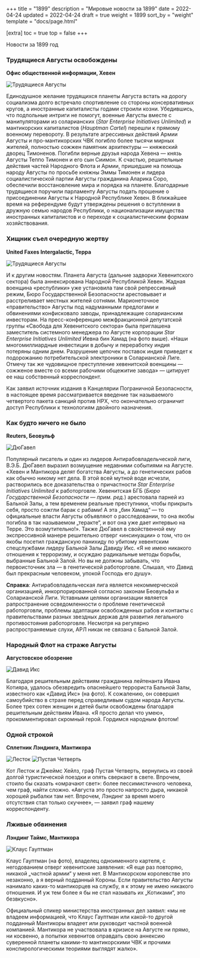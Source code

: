 +++
title = "1899"
description = "Мировые новости за 1899"
date = 2022-04-24
updated = 2022-04-24
draft = true
weight = 1899
sort_by = "weight"
template = "docs/page.html"

[extra]
toc = true
top = false
+++

Новости за 1899 год 

### Трудящиеся Августы освобождены
**Офис общественной информации, Хевен**

![Трудящиеся Августы](../augusta.jpg)

Единодушное желание трудящихся планеты Августа встать на дорогу социализма долго встречало спортивление со стороны консервативных кругов, а иностранные капиталисты годами строили козни. Убедившись, что подпольные интриги не помогут, военные Августы вместе с манипуляторами из соларианских (_Star Enterprise Initiatives Unlimited_) и мантикорских капиталистов (_Hauptman Cartel_) перешли к прямому военному перевороту. В результате агрессивных действий Армии Августы и про-мантикорских ЧВК погибло более тысячи мирных жителей, полностью сожжен памятник архитектуры — княжеский дворец Тимоненов. Погибли верные друзья народа Хевена — князь Августы Теппо Тимонен и его сын Сиимон. К счастью, решительные действия частей Народного Флота и Армии, пришедшие на помощь народу Августы по просьбе княжны Эммы Тимонен и лидера социалистической партии Августы гражданина Аларика Соро, обеспечили восстановление мира и порядка на планете. Благодарные трудящиеся поручили парламенту Августы подать прошение о присоединении Августы к Народной Республике Хевен. В ближайшее время на референдуме будут утверждены решения о вступлении в дружную семью народов Республики, о национализации имущества иностранных капиталистов и о переходе к социалистическим формам хозяйствования.

### Хищник съел очередную жертву
**United Faxes Intergalactic, Терра**

![Трудящиеся Августы](../bin-hamad.jpg)

И к другим новостям. Планета Августа (дальние задворки Хевенитского сектора) была аннексирована Народной Республикой Хевен. Жадная военщина «республики» уже установила там свой репрессивный режим, Бюро Государственной Безопасности арестовывает и расстреливает местных жителей сотнями. Марионеточное «правительство» Августы под надуманными предлогами и обвинениями конфисковало заводы, принадлежащие соларианским инвесторам. На пресс-конференцию межфракционной депутатской группы «Свобода для Хевенитского сектора» была приглашена заместитель системного менеджера по Августе корпорации _Star Enterprise Initiatives Unlimited_ Иевна бин Хамад (на фото выше). «Наши многомиллиардные инвестиции в добычу и переработку индия потеряны одним днем. Разрушение цепочек поставок индия приведет к подорожанию потребительской электроники в Соларианской Лиге. Отмечу так же чудовищное преступление хевенитской военщины — сожженое вместе со всеми рабочими общежитие завода» — цитирует ее наш собственный корреспондент.

Как заявил источник издания в Канцелярии Пограничной Безопасности, в настоящее время рассматривается введение так называемого четвертого пакета санкций против НРХ, что окончательно ограничит доступ Республики к технологиям двойного назначения.

### Как будто ничего не было
**Reuters, Беовульф**

![ДюГавел](../du-havel.jpg)

Популярный писатель и один из лидеров Антирабовладельческой лиги, В.Э.Б. ДюГавел  выразил возмущение недавними событиями на Августе. «Хевен и Мантикора делят богатства Августы, а до генетических рабов как обычно никому нет дела. В этой всей мутной воде исчезли, растворились все доказательства о причастности _Star Enterprise Initiatives Unlimited_ к работорговле. Хевенитская БГБ (_Бюро Государственной Безопасности — прим. ред._) арестовала парней из Бальной Залы, а тем временем реальные преступники, чтобы прикрыть себя, просто сожгли барак с рабами! А эта „бин Хамад“ — то официальные власти Августы объявляют о расследовании, то она якобы погибла в так называемом „теракте“, и вот она уже дает интервью на Терре. Это возмутительно!». Также ДюГавел в свойственной ему экспрессивной манере решительно отверг «инсинуации» о том, что он якобы посетил гражданскую панихиду по убитому хевентским спецслужбами лидеру Бальной Залы Давиду Икс. «Я не имею никакого отношения к терроризму, и осуждаю радикальные методы борьбы, выбранные Бальной Залой. Но вы не должны забывать, что первоисточник зла — в генетической работорговле. Слышал, что Давид был прекрасным человеком, упокой Господь его душу».

**Справка**: Антирабовладельческая лига является некоммерческой организацией, инкорпорированной согласно законам Беовульфа и Соларианской Лиги. Уставными целями организации является рапространение осведомленности о проблеме генетической работорговли, проблемы адаптации освобожденных рабов и контакты с правительствами разных звездных держав для развития легального противостояния работорговле. Несмотря на регулярно распространяемые слухи, АРЛ никак не связана с Бальной Залой.

### Народный Флот на страже Августы
**Августовское обозрение**

![Давид Икс](../david-x.jpg)

Благодаря решительным действиям гражданина лейтенанта Ивана Котияра, удалось обезвредить опаснейшего террориста Бальной Залы, известного как «Давид Икс» (на фото). К сожалению, он совершил самоубийство в страхе перед справедливым судом народа Августы. Более трех сотен женщин и детей были освобождены благодаря решительным действиям Ивана. «Я просто делал что умею», прокомментировал скромный герой. Гордимся народным флотом!

### Одной строкой 
**Сплетник Лэндинга, Мантикора**

![Лесток](../lestok.png) ![Пустая Четверть](../empty-part.jpg)

Кот Лесток и Джеймс Хейлз, граф Пустая Четверть, вернулись из своей долгой туристической поездки и опять сверкают в свете. Впрочем, стоило бы сказать «омрачают свет»: более пессимистичного человека, чем граф, найти сложно. «Августа это просто напросто дыра, никакой хорошей рыбалки там нет. Впрочем, Лэндинг за время моего отсутствия стал только скучнее», — заявил граф нашему корреспонденту.

### Лживые обвинения
**Лэндинг Таймс, Мантикора**

![Клаус Гауптман](../hauptman.jpg)

Клаус Гауптман (на фото), владелец одноименного картеля, с негодованием отверг хевенитские заявления: «Я еще раз повторяю, никакой „частной армии“ у меня нет. В Мантикорском королевстве это незаконно, а я верный подданный Короны. Если правительство Августы нанимало каких-то мантикорцев на службу, я к этому не имею никакого отношения. И уж тем более я бы не стал называть их „Котиками“, это безвкусно».

Официальный спикер министерства иностранных дел заявил: «мы не владеем информацией, что Клаус Гауптман или какой-то другой подданный Мантикоры владеет или руководит частной военной компанией. Мантикора не участвовала в кризисе на Августе ни прямо, ни косвенно, а попытки хевенитов оправдать свою аннексию суверенной планеты какими-то мантикорскими ЧВК и прочими конспирологическими теориями выглядят жалко».
